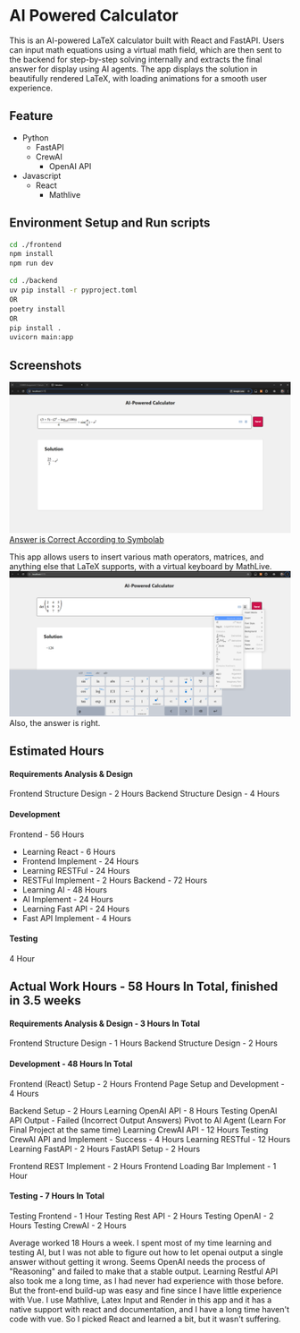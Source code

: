 # AI Powered Calculator
This is an AI-powered LaTeX calculator built with React and FastAPI. Users can input math equations using a virtual math field, which are then sent to the backend for step-by-step solving internally and extracts the final answer for display using AI agents. The app displays the solution in beautifully rendered LaTeX, with loading animations for a smooth user experience.

## Feature
- Python
  - FastAPI
  - CrewAI
    - OpenAI API
- Javascript
    - React
      - Mathlive


## Environment Setup and Run scripts

```sh
cd ./frontend
npm install
npm run dev
```

```sh
cd ./backend
uv pip install -r pyproject.toml
OR
poetry install
OR
pip install .
uvicorn main:app
```

## Screenshots
![](https://github.com/kennethtl0522/CS4800-Assignment-1-Calculator/blob/main/Screenshot%202025-03-27%20083136.png)
[Answer is Correct According to Symbolab](https://www.symbolab.com/solver/step-by-step/%5Cfrac%7B%5Cleft(3%20%2B%205%5Cright)%20%5Ccdot%20%5Cleft(2%5E%7B3%7D%20-%20%5Clog_%7B10%7D%5Cleft(100%5Cright)%5Cright)%7D%7B4%7D%20%2B%20%5Csin%5Cleft(%5Cfrac%7B%5Cpi%7D%7B6%7D%5Cright)%20-%20e%5E%7B2%7D?or=input)

This app allows users to insert various math operators, matrices, and anything else that LaTeX supports, with a virtual keyboard by MathLive.
![](https://github.com/kennethtl0522/CS4800-Assignment-1-Calculator/blob/main/image.png)
Also, the answer is right.


## Estimated Hours
#### Requirements Analysis & Design
Frontend Structure Design - 2 Hours
Backend Structure Design - 4 Hours
#### Development
Frontend - 56 Hours
- Learning React - 6 Hours
- Frontend Implement - 24 Hours
- Learning RESTFul - 24 Hours
- RESTFul Implement - 2 Hours
Backend - 72 Hours
- Learning AI - 48 Hours
- AI Implement - 24 Hours
- Learning Fast API - 24 Hours
- Fast API Implement - 4 Hours
#### Testing
4 Hour

## Actual Work Hours - 58 Hours In Total, finished in 3.5 weeks 
#### Requirements Analysis & Design - 3 Hours In Total
Frontend Structure Design - 1 Hours
Backend Structure Design - 2 Hours

#### Development - 48 Hours In Total
Frontend (React) Setup - 2 Hours
Frontend Page Setup and Development - 4 Hours

Backend Setup - 2 Hours
Learning OpenAI API - 8 Hours
Testing OpenAI API Output - Failed (Incorrect Output Answers)
Pivot to AI Agent (Learn For Final Project at the same time)
Learning CrewAI API - 12 Hours
Testing CrewAI API and Implement - Success - 4 Hours
Learning RESTful - 12 Hours
Learning FastAPI - 2 Hours
FastAPI Setup - 2 Hours

Frontend REST Implement - 2 Hours
Frontend Loading Bar Implement - 1 Hour

#### Testing - 7 Hours In Total
Testing Frontend - 1 Hour
Testing Rest API - 2 Hours
Testing OpenAI - 2 Hours
Testing CrewAI - 2 Hours

Average worked 18 Hours a week. I spent most of my time learning and testing AI, but I was not able to figure out how to let openai output a single answer without getting it wrong. Seems OpenAI needs the process of "Reasoning" and failed to make that a stable output. Learning Restful API also took me a long time, as I had never had experience with those before. But the front-end build-up was easy and fine since I have little experience with Vue. I use Mathlive, Latex Input and Render in this app and it has a native support with react and documentation, and I have a long time haven't code with vue. So I picked React and learned a bit, but it wasn't suffering.

